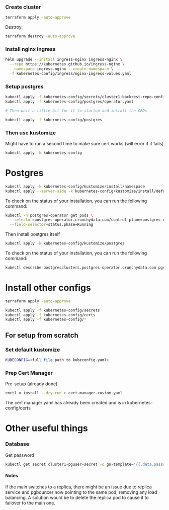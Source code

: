 ### Create cluster

```bash
terraform apply -auto-approve
```

Destroy:

```bash
terraform destroy -auto-approve
```


### Install nginx ingress

```bash
helm upgrade --install ingress-nginx ingress-nginx \
  --repo https://kubernetes.github.io/ingress-nginx \
  --namespace ingress-nginx --create-namespace \
  -f kubernetes-config/ingress/nginx-ingress-values.yaml
```

### Setup postgres


```bash
kubectl apply -f kubernetes-config/secrets/cluster1-backrest-repo-config-secret.yaml
kubectl apply -f kubernetes-config/postgres/operator.yaml

# Then wait a little bit for it to startup and install the CRDs

kubectl apply -f kubernetes-config/postgres
```

### Then use kustomize

Might have to run a second time to make sure cert works (will error if it fails)

```bash
kubectl apply -k kubernetes-config
```

# Postgres

```bash
kubectl apply -k kubernetes-config/kustomize/install/namespace
kubectl apply --server-side -k kubernetes-config/kustomize/install/default
```

To check on the status of your installation, you can run the following command:

```bash
kubectl -n postgres-operator get pods \
  --selector=postgres-operator.crunchydata.com/control-plane=postgres-operator \
  --field-selector=status.phase=Running
```

Then install postgres itself

```bash
kubectl apply -k kubernetes-config/kustomize/postgres
```


To check on the status of your installation, you can run the following command:

```bash
kubectl describe postgresclusters.postgres-operator.crunchydata.com pgsb
```

# Install other configs

```bash
terraform apply -auto-approve

kubectl apply -f kubernetes-config/secrets
kubectl apply -f kubernetes-config/certs
kubectl apply -f kubernetes-config/*
```

## For setup from scratch

### Set default kustomize

```bash
KUBECONFIG=<full file path to kubeconfig.yaml>
```

### Prep Cert Manager

Pre-setup (already done)
```bash
cmctl x install --dry-run > cert-manager.custom.yaml
```

The cert manager yaml has already been created and is in kubernetes-config/certs


# Other useful things

### Database

Get password

```bash
kubectl get secret cluster1-pguser-secret -o go-template='{{.data.password | base64decode}}'
```

#### Notes

If the main switches to a replica, there might be an issue due to replica service and pgbouncer now pointing to the same pod, removing any load balancing. A solution would be to delete the replica pod to cause it to failover to the main one.